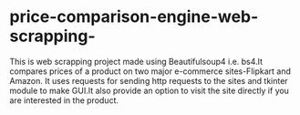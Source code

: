 # price-comparison-engine-web-scrapping-
This is web scrapping project made using Beautifulsoup4 i.e. bs4.It compares prices of a product on two major e-commerce sites-Flipkart and Amazon.
It uses requests for sending http requests to the sites and tkinter module to make GUI.It also provide an option to visit the site directly if you are
interested in the product.
